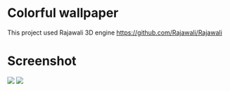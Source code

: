 # Colorful wallpaper
This project used Rajawali 3D engine
https://github.com/Rajawali/Rajawali

# Screenshot

<img  src="https://github.com/tranleduy2000/colorful_wallpaper/art/img1.png"/>
<img  src="https://github.com/tranleduy2000/colorful_wallpaper/art/img2.png"/>

